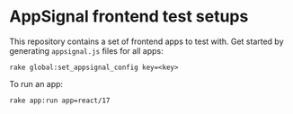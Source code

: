 # AppSignal frontend test setups

<!-- Generated from support/templates/README.md.erb -->

This repository contains a set of frontend apps to test with. Get started by generating `appsignal.js` files for all apps:

```
rake global:set_appsignal_config key=<key>
```

To run an app:

```
rake app:run app=react/17
```
